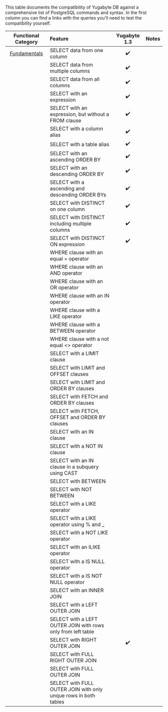 This table documents the compatibility of Yugabyte DB against a comprehensive list of PostgreSQL commands and syntax. In the first column you can find a links with the queries you'll need to test the compatibility yourself.

|  **Functional Category** | **Feature** | **Yugabyte 1.3** | **Notes** |
| :---: | :--- | :---: | :---: |
|  [Fundamentals](https://github.com/Yugabyte/yugabyte-db/wiki/YSQL-Tutorial:-Fundamentals)| SELECT data from one column | :heavy_check_mark: |  |
|   | SELECT data from multiple columns | :heavy_check_mark:  | |
|   | SELECT data from all columns | :heavy_check_mark: |  |
|   | SELECT with an expression | :heavy_check_mark: |  |
|   | SELECT with an expression, but without a FROM clause | :heavy_check_mark: |  |
|  |  SELECT with a column alias | :heavy_check_mark: | |  
|| SELECT with a table alias  | :heavy_check_mark: | |  
||  SELECT with an ascending ORDER BY | :heavy_check_mark: | |  
|| SELECT with an descending ORDER BY  | :heavy_check_mark: | |  
||  SELECT with a ascending and descending ORDER BYs | :heavy_check_mark: | | 
||  SELECT with DISTINCT on one column | :heavy_check_mark:  | | 
||  SELECT with DISTINCT including multiple columns | :heavy_check_mark: | | 
|| SELECT with DISTINCT ON expression  | :heavy_check_mark: | |  
||  WHERE clause with an equal = operator |  | | 
||  WHERE clause with an AND operator |  | | 
|| WHERE clause with an OR operator  |  | | 
|| WHERE clause with an IN operator  |  | | 
||  WHERE clause with a LIKE operator |  | | 
||  WHERE clause with a BETWEEN operator |  | |  
||  WHERE clause with a not equal &lt;&gt; operator |  | | 
|| SELECT with a LIMIT clause |  | | 
||SELECT with LIMIT and OFFSET clauses|  | |  |
|| SELECT with LIMIT and ORDER BY clauses  |  | | 
||  SELECT with FETCH and ORDER BY clauses |  | | 
||  SELECT with FETCH, OFFSET and ORDER BY clauses |  | | 
||  SELECT with an IN clause |  | | 
||  SELECT with a NOT IN clause |  | | 
||  SELECT with an IN clause in a subquery using CAST |  | | 
||  SELECT with BETWEEN |  | | 
||  SELECT with NOT BETWEEN |  | | 
||  SELECT with a LIKE operator |  | |
||  SELECT with a LIKE operator using  % and _  |  | | 
||  SELECT with a NOT LIKE operator |  | | 
||  SELECT with an ILIKE operator |  | | 
|| SELECT with a IS NULL operator  |  | | 
||  SELECT with a IS NOT NULL operator |  | | 
||  SELECT with an INNER JOIN |  | | 
||  SELECT with a LEFT OUTER JOIN |  | |
||  SELECT with a LEFT OUTER JOIN with rows only from left table |  | | 
||  SELECT with RIGHT OUTER JOIN | :heavy_check_mark: | | 
||  SELECT with FULL RIGHT OUTER JOIN |  | | 
||  SELECT with FULL OUTER JOIN |  | | 
||  SELECT with FULL OUTER JOIN with only unque rows in both tables|  | |
